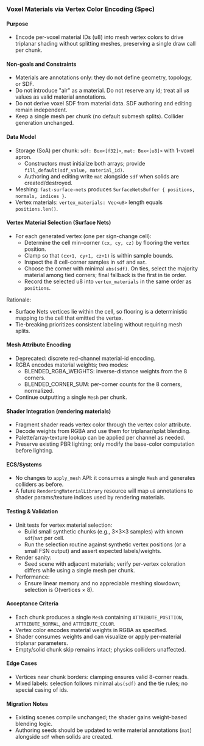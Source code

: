 ### Voxel Materials via Vertex Color Encoding (Spec)

#### Purpose
- Encode per-voxel material IDs (u8) into mesh vertex colors to drive triplanar shading without splitting meshes, preserving a single draw call per chunk.

#### Non-goals and Constraints
- Materials are annotations only: they do not define geometry, topology, or SDF.
- Do not introduce "air" as a material. Do not reserve any id; treat all `u8` values as valid material annotations.
- Do not derive voxel SDF from material data. SDF authoring and editing remain independent.
- Keep a single mesh per chunk (no default submesh splits). Collider generation unchanged.

#### Data Model
- Storage (SoA) per chunk: `sdf: Box<[f32]>`, `mat: Box<[u8]>` with 1-voxel apron.
  - Constructors must initialize both arrays; provide `fill_default(sdf_value, material_id)`.
  - Authoring and editing write `mat` alongside `sdf` when solids are created/destroyed.
- Meshing: `fast-surface-nets` produces `SurfaceNetsBuffer { positions, normals, indices }`.
- Vertex materials: `vertex_materials: Vec<u8>` length equals `positions.len()`.

#### Vertex Material Selection (Surface Nets)
- For each generated vertex (one per sign-change cell):
  - Determine the cell min-corner `(cx, cy, cz)` by flooring the vertex position.
  - Clamp so that `(cx+1, cy+1, cz+1)` is within sample bounds.
  - Inspect the 8 cell-corner samples in `sdf` and `mat`.
  - Choose the corner with minimal `abs(sdf)`. On ties, select the majority material among tied corners; final fallback is the first in tie order.
  - Record the selected u8 into `vertex_materials` in the same order as `positions`.

Rationale:
- Surface Nets vertices lie within the cell, so flooring is a deterministic mapping to the cell that emitted the vertex.
- Tie-breaking prioritizes consistent labeling without requiring mesh splits.

#### Mesh Attribute Encoding
- Deprecated: discrete red-channel material-id encoding.
- RGBA encodes material weights; two modes:
  - BLENDED_RGBA_WEIGHTS: inverse-distance weights from the 8 corners.
  - BLENDED_CORNER_SUM: per-corner counts for the 8 corners, normalized.
- Continue outputting a single `Mesh` per chunk.

#### Shader Integration (rendering materials)
- Fragment shader reads vertex color through the vertex color attribute.
- Decode weights from RGBA and use them for triplanar/splat blending.
- Palette/array-texture lookup can be applied per channel as needed.
- Preserve existing PBR lighting; only modify the base-color computation before lighting.

#### ECS/Systems
- No changes to `apply_mesh` API: it consumes a single `Mesh` and generates colliders as before.
- A future `RenderingMaterialLibrary` resource will map `u8` annotations to shader params/texture indices used by rendering materials.

#### Testing & Validation
- Unit tests for vertex material selection:
  - Build small synthetic chunks (e.g., 3×3×3 samples) with known `sdf`/`mat` per cell.
  - Run the selection routine against synthetic vertex positions (or a small FSN output) and assert expected labels/weights.
- Render sanity:
  - Seed scene with adjacent materials; verify per-vertex coloration differs while using a single mesh per chunk.
- Performance:
  - Ensure linear memory and no appreciable meshing slowdown; selection is O(vertices × 8).

#### Acceptance Criteria
- Each chunk produces a single `Mesh` containing `ATTRIBUTE_POSITION`, `ATTRIBUTE_NORMAL`, and `ATTRIBUTE_COLOR`.
- Vertex color encodes material weights in RGBA as specified.
- Shader consumes weights and can visualize or apply per-material triplanar parameters.
- Empty/solid chunk skip remains intact; physics colliders unaffected.

#### Edge Cases
- Vertices near chunk borders: clamping ensures valid 8-corner reads.
- Mixed labels: selection follows minimal `abs(sdf)` and the tie rules; no special casing of ids.

#### Migration Notes
- Existing scenes compile unchanged; the shader gains weight-based blending logic.
- Authoring seeds should be updated to write material annotations (`mat`) alongside `sdf` when solids are created.


